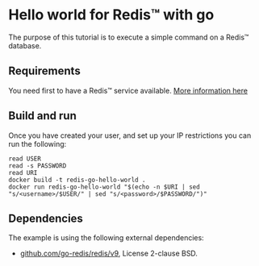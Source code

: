 # Hello world for Redis™ with go

The purpose of this tutorial is to execute a simple command on a Redis™ database.

## Requirements

You need first to have a Redis™ service available. [More information here](https://www.ovhcloud.com/en/public-cloud/redis/)

## Build and run

Once you have created your user, and set up your IP restrictions you can run the following:

```console
read USER
read -s PASSWORD
read URI
docker build -t redis-go-hello-world .
docker run redis-go-hello-world "$(echo -n $URI | sed "s/<username>/$USER/" | sed "s/<password>/$PASSWORD/")"
```

## Dependencies

The example is using the following external dependencies:
* [github.com/go-redis/redis/v9](https://github.com/go-redis/redis), License 2-clause BSD.
